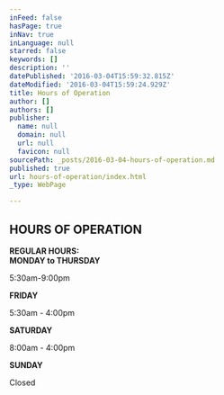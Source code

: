 ```yaml
---
inFeed: false
hasPage: true
inNav: true
inLanguage: null
starred: false
keywords: []
description: ''
datePublished: '2016-03-04T15:59:32.815Z'
dateModified: '2016-03-04T15:59:24.929Z'
title: Hours of Operation
author: []
authors: []
publisher:
  name: null
  domain: null
  url: null
  favicon: null
sourcePath: _posts/2016-03-04-hours-of-operation.md
published: true
url: hours-of-operation/index.html
_type: WebPage

---
```

## HOURS OF OPERATION

****REGULAR HOURS:**  
MONDAY to THURSDAY**

5:30am-9:00pm

**FRIDAY**

5:30am - 4:00pm

**SATURDAY**

8:00am - 4:00pm

**SUNDAY**

Closed